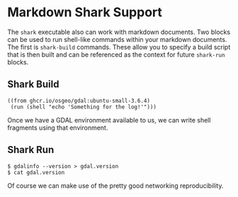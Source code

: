 # Markdown Shark Support

The `shark` executable also can work with markdown documents. Two blocks can be
used to run shell-like commands within your markdown documents. The first is
`shark-build` commands. These allow you to specify a build script that is then
built and can be referenced as the context for future `shark-run` blocks.

## Shark Build

```shark-build:gdal-env
((from ghcr.io/osgeo/gdal:ubuntu-small-3.6.4)
 (run (shell "echo 'Something for the log!'")))
```

Once we have a GDAL environment available to us, we can write shell fragments
using that environment.

## Shark Run

```shark-run:gdal-env
$ gdalinfo --version > gdal.version
$ cat gdal.version
```

Of course we can make use of the pretty good networking reproducibility.


